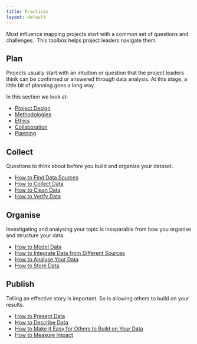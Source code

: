 ```yaml
---
title: Practices
layout: default
---
```


Most influence mapping projects start with a common set of questions and challenges.  This toolbox helps project leaders navigate them.

## Plan

Projects usually start with an intuition or question that the project leaders think can be confirmed or answered through data analysis. At this stage, a little bit of planning goes a long way.

In this section we look at:
  * <a href="http://influencemapping.org/practices/project-design" target="_blank">Project Design</a>
  * <a href="http://influencemapping.org/practices/methodologies" target="_blank">Methodologies</a>
  * <a href="http://influencemapping.org/practices/ethics" target="_blank">Ethics</a>
  * <a href="http://influencemapping.org/practices/collaboration" target="_blank">Collaboration</a> 
  * <a href="http://influencemapping.org/practices/planning" target="_blank">Planning</a>


## Collect
Questions to think about before you build and organize your dataset.

  * <a href="http://influencemapping.org/practices/find-data-sources" target="_blank">How to Find Data Sources</a>
  * <a href="http://influencemapping.org/practices/collect-data" target="_blank">How to Collect Data</a>
  * <a href="http://influencemapping.org/practices/clean-data" target="_blank">How to Clean Data</a>
  * <a href="http://influencemapping.org/practices/verify-data" target="_blank">How to Verify Data</a>


## Organise
Investigating and analysing your topic is inseparable from how you organise and structure your data.
  * <a href="http://influencemapping.org/practices/model-data" target="_blank">How to Model Data</a>
  * <a href="http://influencemapping.org/practices/integrate-data" target="_blank">How to Integrate Data from Different Sources</a>
  * <a href="http://influencemapping.org/practices/analyse-data" target="_blank">How to Analyse Your Data</a> 
  * <a href="http://influencemapping.org/practices/store-data" target="_blank">How to Store Data</a>


## Publish
Telling an effective story is important.  So is allowing others to build on your results.
  * <a href="http://influencemapping.org/practices/present-data" target="_blank">How to Present Data</a>
  * <a href="http://influencemapping.org/practices/describe-data" target="_blank">How to Describe Data</a>
  * <a href="http://influencemapping.org/practices/facilitate-data-reuse" target="_blank">How to Make it Easy for Others to Build on Your Data</a> 
  * <a href="http://influencemapping.org/practices/measure-impact" target="_blank">How to Measure Impact</a>


